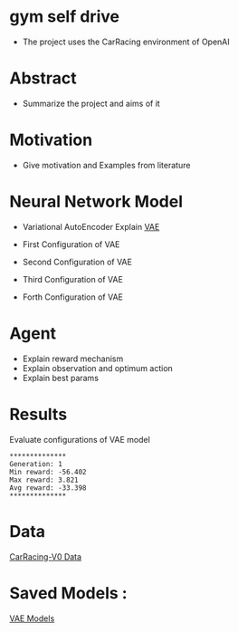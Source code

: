 # gym self drive
* The project uses the CarRacing environment of OpenAI




# Abstract

*  Summarize the project and aims of it

# Motivation

* Give motivation and Examples from literature

# Neural Network Model

* Variational AutoEncoder Explain
[VAE](https://blog.keras.io/building-autoencoders-in-keras.html)

* First Configuration of VAE
* Second Configuration of VAE
* Third Configuration of VAE
* Forth Configuration of VAE


#  Agent
 * Explain reward mechanism
 * Explain observation and optimum action
 * Explain best params


# Results

Evaluate configurations of VAE model
```
**************
Generation: 1
Min reward: -56.402
Max reward: 3.821
Avg reward: -33.398
**************
```
# Data 
[CarRacing-V0 Data](https://drive.google.com/drive/folders/1mZk_yBLN-Iak_E8ewBJSl0rz1W1ckszM?usp=sharing)

# Saved Models :
[VAE Models](https://drive.google.com/drive/folders/1mZk_yBLN-Iak_E8ewBJSl0rz1W1ckszM?usp=sharing)
